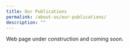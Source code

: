 ```yaml
---
title: Our Publications
permalink: /about-us/our-publications/
description: ""
---
```


Web page under construction and coming soon.